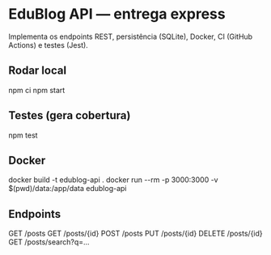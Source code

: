 # EduBlog API — entrega express

Implementa os endpoints REST, persistência (SQLite), Docker, CI (GitHub Actions) e testes (Jest).

## Rodar local
npm ci
npm start

## Testes (gera cobertura)
npm test

## Docker
docker build -t edublog-api .
docker run --rm -p 3000:3000 -v $(pwd)/data:/app/data edublog-api

## Endpoints
GET /posts
GET /posts/{id}
POST /posts
PUT /posts/{id}
DELETE /posts/{id}
GET /posts/search?q=...